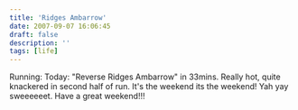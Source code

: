 ```yaml
---
title: 'Ridges Ambarrow'
date: 2007-09-07 16:06:45
draft: false
description: ''
tags: [life]
---
```


Running: Today: "Reverse Ridges Ambarrow" in 33mins. Really hot, quite knackered in second half of run. It's the weekend its the weekend! Yah yay sweeeeeet. Have a great weekend!!!